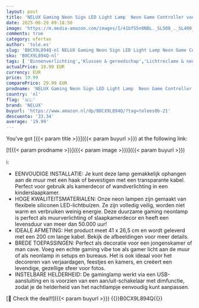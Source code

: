 ```yaml
---
layout: post
title: 'NELUX Gaming Neon Sign LED Light Lamp  Neon Game Controller voor Jongens Kamer Decoratie Wand  Gamer Licht Slaapkamer Nachtlampje  Verlichting Room Décor Kinderen Cadeau. Voeding via USB en dimbaar.'
date: 2025-06-29 09:18:50
image: 'https://m.media-amazon.com/images/I/41bfS5n0NBL._SL500_._SL400_.jpg'
comments: true
category: ofertas
author: 'tole.es'
slug: 'B0CX9L894Q-nl NELUX Gaming Neon Sign LED Light Lamp Neon Game Controller...'
sku: 'B0CX9L894Q-nl'
tags: [ 'Binnenverlichting','Klussen & gereedschap','Lichtreclame & neonlampen','Speciale & decoratieve verlichting','Verlichting','Verlichtingsgadgets','nelux','🇳🇱', ]
actualPrice: 19.99 EUR
currency: EUR
price: 19.99
comparePrice: 29.99 EUR
prodname: 'NELUX Gaming Neon Sign LED Light Lamp  Neon Game Controller voor Jongens Kamer Decoratie Wand  Gamer Licht Slaapkamer Nachtlampje  Verlichting Room Décor Kinderen Cadeau. Voeding via USB en dimbaar.'
country: 'nl'
flag: '🇳🇱'
brand: 'NELUX'
buyurl: 'https://www.amazon.nl/dp/B0CX9L894Q/?tag=tolees0b-21'
descuento: '33.34'
average: '19.99'
---
```


You've got [{{< param title >}}]({{< param buyurl >}}) at the following link:

[![{{< param prodname >}}]({{< param image >}})]({{< param buyurl >}})

ℹ️:

- EENVOUDIGE INSTALLATIE: Je kunt deze lamp gemakkelijk ophangen aan de muur met een haak of bevestigen met een transparante kabel. Perfect voor gebruik als kamerdecor of wandverlichting in een kinderslaapkamer.
- HOGE KWALITEITSMATERIALEN: Onze neon lampen zijn gemaakt van flexibele siliconen LED-lichtbuizen. Ze zijn volledig veilig, worden niet warm en verbruiken weinig energie. Deze duurzame gaming neonlamp is perfect als muurverlichting of slaapkamerdecor en heeft een levensduur van meer dan 50.000 uur!
- IDEALE AFMETING: Het product meet 41 x 26,5 cm en wordt geleverd met een 200 cm lange kabel. Bekijk de afbeeldingen voor meer details.
- BREDE TOEPASSINGEN: Perfect als decoratie voor een jongenskamer of man cave. Voeg een echte gaming vibe toe als gamer licht aan de muur of als neonlamp in setups en bureaus. Het is ook ideaal voor het decoreren van verjaardagen, feestjes en kamers, en creëert een levendige, gezellige sfeer voor fotos.
- INSTELBARE HELDERHEID: De gaminglamp werkt via een USB-aansluiting en is voorzien van een aan/uit-schakelaar met dimfunctie, zodat je de helderheid van het nachtlampje eenvoudig kunt aanpassen.

[🛒 Check the deal!!]({{< param buyurl >}})
{{<world>}}B0CX9L894Q{{</world>}}
